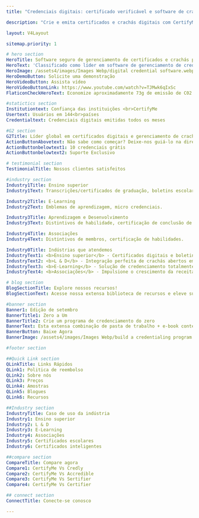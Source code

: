 ```yaml
---
title: "Credenciais digitais: certificado verificável e software de crachá"

description: "Crie e emita certificados e crachás digitais com CertifyMe e tenha certeza de que possui a tecnologia mais fácil e o melhor suporte do setor."

layout: V4Layout

sitemap.priority: 1

# hero section 
HeroTitle: Software seguro de gerenciamento de certificados e crachás para programas de aprendizagem
HeroText: 'Classificado como líder em software de gerenciamento de credenciais digitais na indústria educacional - G2, TrustRadius, Capterra' 
HeroImage: /assets4/images/Images Webp/digital credential software.webp
HeroDemoButton: Solicite uma demonstração
HeroVideoButton: Assista vídeo
HeroVideoButtonLink: https://www.youtube.com/watch?v=TJMwk6qIxSc
FlaticonCheckHeroText: Economize aproximadamente 73g de emissão de C02 por credencial usando os selos verificáveis ​​da CertifyMe.

#statictics section
Institutiontext: Confiança das instituições <br>CertifyMe
Usertext: Usuários em 144<br>países
Credentialtext: Credenciais digitais emitidas todos os meses

#G2 section
G2Title: Líder global em certificados digitais e gerenciamento de crachás
ActionButtonAbovetext: Não sabe como começar? Deixe-nos guiá-lo na direção certa!
ActionButtonbelowtext1: 10 credenciais grátis
ActionButtonbelowtext2: Suporte Exclusivo

# testimonial section
TestimonialTitle: Nossos clientes satisfeitos

#industry section
Industry1Title: Ensino superior
Industry1Text: Transcrições/certificados de graduação, boletins escolares.

Industry2Title: E-Learning
Industry2Text: Emblemas de aprendizagem, micro credenciais.

Industry3Title: Aprendizagem e Desenvolvimento
Industry3Text: Distintivos de habilidade, certificação de conclusão de curso.

Industry4Title: Associações
Industry4Text: Distintivos de membros, certificação de habilidades.

Industry0Title: Indústrias que atendemos
IndustryText1: <b>Ensino superior</b> - Certificados digitais e boletins seguros, portáteis e personalizados para impulsionar o envolvimento dos alunos.
IndustryText2: <b>L & D</b> - Integração perfeita de crachás abertos em programas de treinamento corporativo para melhores resultados de negócios.
IndustryText3: <b>E-Learning</b> - Solução de credenciamento totalmente de marca para plataformas de aprendizagem para aumentar o reconhecimento da marca e as taxas de conclusão de cursos.
IndustryText4: <b>Associações</b> - Impulsione o crescimento da receita e atraia membros organicamente com crachás e certificados digitais.

# blog section
BlogSectionTitle: Explore nossos recursos!
BlogSectionText: Acesse nossa extensa biblioteca de recursos e eleve sua jornada de credenciais digitais.

#banner section
Banner1: Edição de setembro
BannerTitle1: Zero a Um
BannerTitle2: Crie um programa de credenciamento do zero
BannerText: Esta extensa combinação de pasta de trabalho + e-book contém tudo que você precisa para construir um programa de credenciamento do zero.
BannerButton: Baixe Agora
BannerImage: /assets4/images/Images Webp/build a credentialing program.webp

#footer section

##Quick Link section
QLinkTitle: Links Rápidos
QLink1: Politica de reembolso
QLink2: Sobre nós
QLink3: Preços
QLink4: Amostras
QLink5: Blogues
QLink6: Recursos

##Industry section
IndustryTitle: Caso de uso da indústria
Industry1: Ensino superior
Industry2: L & D
Industry3: E-Learning
Industry4: Associações
Industry5: Certificados escolares
Industry6: Certificados inteligentes

##compare section
CompareTitle: Compare agora
Compare1: CertifyMe Vs Credly
Compare2: CertifyMe Vs Accredible
Compare3: CertifyMe Vs Sertifier
Compare4: CertifyMe Vs Certifier

## connect section
ConnectTitle: Conecte-se conosco

---
```

